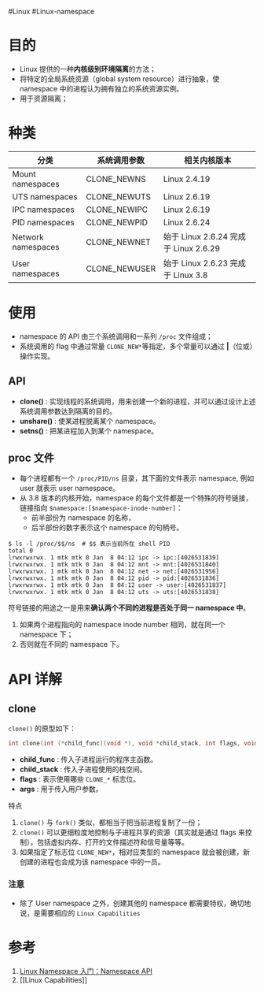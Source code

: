 #Linux #Linux-namespace

# 目的
- Linux 提供的一种**内核级别环境隔离**的方法；
- 将特定的全局系统资源（global system resource）进行抽象，使 namespace 中的进程认为拥有独立的系统资源实例。
- 用于资源隔离；

# 种类
| 分类               | 系统调用参数  | 相关内核版本                           |
| ------------------ | ------------- | -------------------------------------- |
| Mount namespaces   | CLONE_NEWNS   | Linux 2.4.19                           |
| UTS namespaces     | CLONE_NEWUTS  | Linux 2.6.19                           |
| IPC namespaces     | CLONE_NEWIPC  | Linux 2.6.19                           |
| PID namespaces     | CLONE_NEWPID  | Linux 2.6.24                           |
| Network namespaces | CLONE_NEWNET  | 始于 Linux 2.6.24 完成于  Linux 2.6.29 |
| User namespaces    | CLONE_NEWUSER | 始于 Linux 2.6.23 完成于  Linux 3.8    |

# 使用
- namespace 的 API 由三个系统调用和一系列 `/proc` 文件组成；
- 系统调用的 flag 中通过常量 `CLONE_NEW*`等指定，多个常量可以通过 **|**（位或）操作实现。

## API
-   **clone()** : 实现线程的系统调用，用来创建一个新的进程，并可以通过设计上述系统调用参数达到隔离的目的。
-   **unshare()** : 使某进程脱离某个 namespace。
-   **setns()** : 把某进程加入到某个 namespace。

## proc 文件
- 每个进程都有一个 `/proc/PID/ns` 目录，其下面的文件表示 namespace, 例如 user 就表示 user namespace。
- 从 3.8 版本的内核开始，namespace 的每个文件都是一个特殊的符号链接，链接指向 `$namespace:[$namespace-inode-number]`：
	- 前半部份为 namespace 的名称，
	- 后半部份的数字表示这个 namespace 的句柄号。

```shell
$ ls -l /proc/$$/ns  # $$ 表示当前所在 shell PID
total 0
lrwxrwxrwx. 1 mtk mtk 0 Jan  8 04:12 ipc -> ipc:[4026531839]
lrwxrwxrwx. 1 mtk mtk 0 Jan  8 04:12 mnt -> mnt:[4026531840]
lrwxrwxrwx. 1 mtk mtk 0 Jan  8 04:12 net -> net:[4026531956]
lrwxrwxrwx. 1 mtk mtk 0 Jan  8 04:12 pid -> pid:[4026531836]
lrwxrwxrwx. 1 mtk mtk 0 Jan  8 04:12 user -> user:[4026531837]
lrwxrwxrwx. 1 mtk mtk 0 Jan  8 04:12 uts -> uts:[4026531838]
```

符号链接的用途之一是用来**确认两个不同的进程是否处于同一 namespace 中**。
1. 如果两个进程指向的 namespace inode number 相同，就在同一个 namespace 下；
2. 否则就在不同的 namespace 下。

# API 详解
## clone
`clone()` 的原型如下：
```c
int clone(int (*child_func)(void *), void *child_stack, int flags, void *arg);
```
-   **child_func** : 传入子进程运行的程序主函数。
-   **child_stack** : 传入子进程使用的栈空间。
-   **flags** : 表示使用哪些 `CLONE_*` 标志位。
-   **args** : 用于传入用户参数。

特点
1. `clone()` 与 `fork()` 类似，都相当于把当前进程复制了一份；
2. `clone()` 可以更细粒度地控制与子进程共享的资源（其实就是通过 flags 来控制），包括虚拟内存、打开的文件描述符和信号量等等。
3. 如果指定了标志位 `CLONE_NEW*`，相对应类型的 namespace 就会被创建，新创建的进程也会成为该 namespace 中的一员。

### 注意
- 除了 User namespace 之外，创建其他的 namespace 都需要特权，确切地说，是需要相应的 `Linux Capabilities`

# 参考
1. [Linux Namespace 入门：Namespace API](https://cloud.tencent.com/developer/article/1583922)
2. [[Linux Capabilities]]